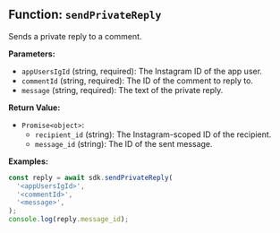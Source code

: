 ## Function: `sendPrivateReply`

Sends a private reply to a comment.

**Parameters:**

- `appUsersIgId` (string, required): The Instagram ID of the app user.
- `commentId` (string, required): The ID of the comment to reply to.
- `message` (string, required): The text of the private reply.

**Return Value:**

- `Promise<object>`:
  - `recipient_id` (string): The Instagram-scoped ID of the recipient.
  - `message_id` (string): The ID of the sent message.

**Examples:**

```typescript
const reply = await sdk.sendPrivateReply(
  '<appUsersIgId>',
  '<commentId>',
  '<message>',
);
console.log(reply.message_id);
```
